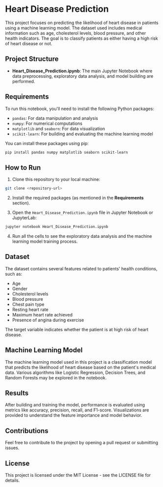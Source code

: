 
# Heart Disease Prediction

This project focuses on predicting the likelihood of heart disease in patients using a machine learning model. The dataset used includes medical information such as age, cholesterol levels, blood pressure, and other health indicators. The goal is to classify patients as either having a high risk of heart disease or not.

## Project Structure

- **Heart_Disease_Prediction.ipynb**: The main Jupyter Notebook where data preprocessing, exploratory data analysis, and model building are performed.

## Requirements

To run this notebook, you'll need to install the following Python packages:

- `pandas`: For data manipulation and analysis
- `numpy`: For numerical computations
- `matplotlib` and `seaborn`: For data visualization
- `scikit-learn`: For building and evaluating the machine learning model

You can install these packages using pip:

```bash
pip install pandas numpy matplotlib seaborn scikit-learn
```

## How to Run

1. Clone this repository to your local machine:

```bash
git clone <repository-url>
```

2. Install the required packages (as mentioned in the **Requirements** section).

3. Open the `Heart_Disease_Prediction.ipynb` file in Jupyter Notebook or JupyterLab:

```bash
jupyter notebook Heart_Disease_Prediction.ipynb
```

4. Run all the cells to see the exploratory data analysis and the machine learning model training process.

## Dataset

The dataset contains several features related to patients' health conditions, such as:

- Age
- Gender
- Cholesterol levels
- Blood pressure
- Chest pain type
- Resting heart rate
- Maximum heart rate achieved
- Presence of angina during exercise

The target variable indicates whether the patient is at high risk of heart disease.

## Machine Learning Model

The machine learning model used in this project is a classification model that predicts the likelihood of heart disease based on the patient's medical data. Various algorithms like Logistic Regression, Decision Trees, and Random Forests may be explored in the notebook.

## Results

After building and training the model, performance is evaluated using metrics like accuracy, precision, recall, and F1-score. Visualizations are provided to understand the feature importance and model behavior.

## Contributions

Feel free to contribute to the project by opening a pull request or submitting issues.

## License

This project is licensed under the MIT License - see the LICENSE file for details.
